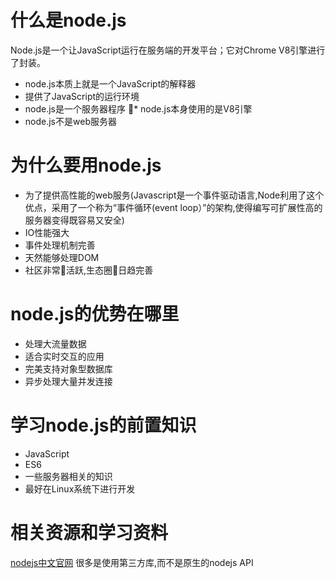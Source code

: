 # 什么是node.js
Node.js是一个让JavaScript运行在服务端的开发平台；它对Chrome V8引擎进行了封装。
* node.js本质上就是一个JavaScript的解释器
* 提供了JavaScript的运行环境
* node.js是一个服务器程序
* node.js本身使用的是V8引擎
* node.js不是web服务器

# 为什么要用node.js
* 为了提供高性能的web服务(Javascript是一个事件驱动语言,Node利用了这个优点，采用了一个称为“事件循环(event loop）”的架构,使得编写可扩展性高的服务器变得既容易又安全)
* IO性能强大
* 事件处理机制完善
* 天然能够处理DOM
* 社区非常活跃,生态圈日趋完善

# node.js的优势在哪里
* 处理大流量数据
* 适合实时交互的应用
* 完美支持对象型数据库
* 异步处理大量并发连接

# 学习node.js的前置知识
* JavaScript
* ES6
* 一些服务器相关的知识
* 最好在Linux系统下进行开发

# 相关资源和学习资料
[nodejs中文官网](http://nodejs.cn/)
很多是使用第三方库,而不是原生的nodejs API
